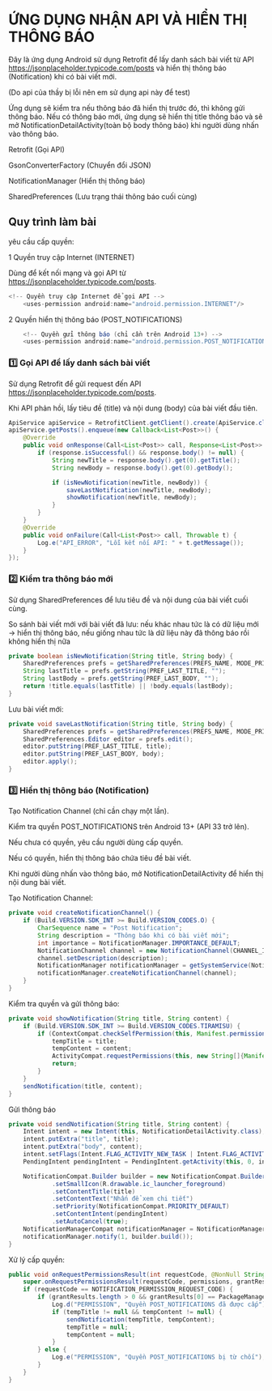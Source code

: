 # ỨNG DỤNG NHẬN API VÀ HIỂN THỊ THÔNG BÁO


  Đây là ứng dụng Android sử dụng Retrofit để lấy danh sách bài viết từ API https://jsonplaceholder.typicode.com/posts và hiển thị thông báo (Notification) khi có bài viết mới.

(Do api của thầy bị lỗi nên em sử dụng api này để test)

Ứng dụng sẽ kiểm tra nếu thông báo đã hiển thị trước đó, thì không gửi thông báo. Nếu có thông báo mới, ứng dụng sẽ hiển thị title thông báo và sẽ mở NotificationDetailActivity(toàn bộ body thông báo) khi người dùng nhấn vào thông báo.


Retrofit (Gọi API)

GsonConverterFactory (Chuyển đổi JSON)

NotificationManager (Hiển thị thông báo)

SharedPreferences (Lưu trạng thái thông báo cuối cùng)

## Quy trình làm bài
yêu cầu cấp quyền:

1 Quyền truy cập Internet (INTERNET)

Dùng để kết nối mạng và gọi API từ https://jsonplaceholder.typicode.com/posts.
```java
<!-- Quyền truy cập Internet để gọi API -->
    <uses-permission android:name="android.permission.INTERNET"/>
```
2 Quyền hiển thị thông báo (POST_NOTIFICATIONS)
```java
    <!-- Quyền gửi thông báo (chỉ cần trên Android 13+) -->
    <uses-permission android:name="android.permission.POST_NOTIFICATIONS"/>
```


### 1️⃣ **Gọi API để lấy danh sách bài viết**

Sử dụng Retrofit để gửi request đến API https://jsonplaceholder.typicode.com/posts.

Khi API phản hồi, lấy tiêu đề (title) và nội dung (body) của bài viết đầu tiên.
```java
ApiService apiService = RetrofitClient.getClient().create(ApiService.class);
apiService.getPosts().enqueue(new Callback<List<Post>>() {
    @Override
    public void onResponse(Call<List<Post>> call, Response<List<Post>> response) {
        if (response.isSuccessful() && response.body() != null) {
            String newTitle = response.body().get(0).getTitle();
            String newBody = response.body().get(0).getBody();

            if (isNewNotification(newTitle, newBody)) {
                saveLastNotification(newTitle, newBody);
                showNotification(newTitle, newBody);
            }
        }
    }
    @Override
    public void onFailure(Call<List<Post>> call, Throwable t) {
        Log.e("API_ERROR", "Lỗi kết nối API: " + t.getMessage());
    }
});
```
### 2️⃣ **Kiểm tra thông báo mới**

Sử dụng SharedPreferences để lưu tiêu đề và nội dung của bài viết cuối cùng.

So sánh bài viết mới với bài viết đã lưu: nếu khác nhau tức là có dữ liệu mới -> hiển thị thông báo, nếu giống nhau tức là dữ liệu này đã thông báo rồi không hiển thị nữa
```java
private boolean isNewNotification(String title, String body) {
    SharedPreferences prefs = getSharedPreferences(PREFS_NAME, MODE_PRIVATE);
    String lastTitle = prefs.getString(PREF_LAST_TITLE, "");
    String lastBody = prefs.getString(PREF_LAST_BODY, "");
    return !title.equals(lastTitle) || !body.equals(lastBody);
}
```
Lưu bài viết mới:
```java
private void saveLastNotification(String title, String body) {
    SharedPreferences prefs = getSharedPreferences(PREFS_NAME, MODE_PRIVATE);
    SharedPreferences.Editor editor = prefs.edit();
    editor.putString(PREF_LAST_TITLE, title);
    editor.putString(PREF_LAST_BODY, body);
    editor.apply();
}
```
### 3️⃣ **Hiển thị thông báo (Notification)**

Tạo Notification Channel (chỉ cần chạy một lần).

Kiểm tra quyền POST_NOTIFICATIONS trên Android 13+ (API 33 trở lên).

Nếu chưa có quyền, yêu cầu người dùng cấp quyền.

Nếu có quyền, hiển thị thông báo chứa tiêu đề bài viết.

Khi người dùng nhấn vào thông báo, mở NotificationDetailActivity để hiển thị nội dung bài viết.

Tạo Notification Channel:
```java
private void createNotificationChannel() {
    if (Build.VERSION.SDK_INT >= Build.VERSION_CODES.O) {
        CharSequence name = "Post Notification";
        String description = "Thông báo khi có bài viết mới";
        int importance = NotificationManager.IMPORTANCE_DEFAULT;
        NotificationChannel channel = new NotificationChannel(CHANNEL_ID, name, importance);
        channel.setDescription(description);
        NotificationManager notificationManager = getSystemService(NotificationManager.class);
        notificationManager.createNotificationChannel(channel);
    }
}
```
Kiểm tra quyền và gửi thông báo:
```java
private void showNotification(String title, String content) {
    if (Build.VERSION.SDK_INT >= Build.VERSION_CODES.TIRAMISU) {
        if (ContextCompat.checkSelfPermission(this, Manifest.permission.POST_NOTIFICATIONS) != PackageManager.PERMISSION_GRANTED) {
            tempTitle = title;
            tempContent = content;
            ActivityCompat.requestPermissions(this, new String[]{Manifest.permission.POST_NOTIFICATIONS}, NOTIFICATION_PERMISSION_REQUEST_CODE);
            return;
        }
    }
    sendNotification(title, content);
}
```
Gửi thông báo
```java
private void sendNotification(String title, String content) {
    Intent intent = new Intent(this, NotificationDetailActivity.class);
    intent.putExtra("title", title);
    intent.putExtra("body", content);
    intent.setFlags(Intent.FLAG_ACTIVITY_NEW_TASK | Intent.FLAG_ACTIVITY_CLEAR_TASK);
    PendingIntent pendingIntent = PendingIntent.getActivity(this, 0, intent, PendingIntent.FLAG_UPDATE_CURRENT | PendingIntent.FLAG_IMMUTABLE);

    NotificationCompat.Builder builder = new NotificationCompat.Builder(this, CHANNEL_ID)
            .setSmallIcon(R.drawable.ic_launcher_foreground)
            .setContentTitle(title)
            .setContentText("Nhấn để xem chi tiết")
            .setPriority(NotificationCompat.PRIORITY_DEFAULT)
            .setContentIntent(pendingIntent)
            .setAutoCancel(true);
    NotificationManagerCompat notificationManager = NotificationManagerCompat.from(this);
    notificationManager.notify(1, builder.build());
}
```
Xử lý cấp quyền:
```java
public void onRequestPermissionsResult(int requestCode, @NonNull String[] permissions, @NonNull int[] grantResults) {
    super.onRequestPermissionsResult(requestCode, permissions, grantResults);
    if (requestCode == NOTIFICATION_PERMISSION_REQUEST_CODE) {
        if (grantResults.length > 0 && grantResults[0] == PackageManager.PERMISSION_GRANTED) {
            Log.d("PERMISSION", "Quyền POST_NOTIFICATIONS đã được cấp");
            if (tempTitle != null && tempContent != null) {
                sendNotification(tempTitle, tempContent);
                tempTitle = null;
                tempContent = null;
            }
        } else {
            Log.e("PERMISSION", "Quyền POST_NOTIFICATIONS bị từ chối");
        }
    }
}
```
